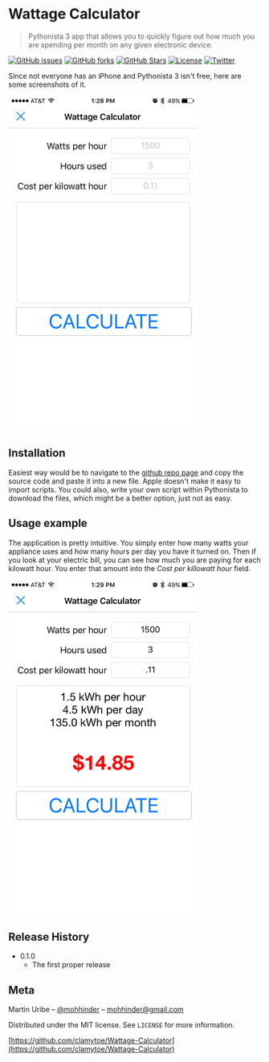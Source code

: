 # Wattage Calculator
> Pythonista 3 app that allows you to quickly figure out how much you are spending per month on any given electronic device.

[![GitHub issues][issues-image]][issues-url]
[![GitHub forks][fork-image]][fork-url]
[![GitHub Stars][stars-image]][stars-url]
[![License][license-image]][license-url]
[![Twitter][twitter-image]][twitter-url]

Since not everyone has an iPhone and Pythonista 3 isn't free, here are some screenshots of it.

![](ui.png)

## Installation

Easiest way would be to navigate to the [github repo page](https://github.com/clamytoe/Wattage-Calculator) and copy the source code and paste it into a new file. Apple doesn't make it easy to import scripts. You could also, write your own script within Pythonista to download the files, which might be a better option, just not as easy.

## Usage example

The application is pretty intuitive. You simply enter how many watts your appliance uses and how many hours per day you have it turned on. Then if you look at your electric bill, you can see how much you are paying for each kilowatt hour. You enter that amount into the *Cost per killowatt hour* field.

![](sample.png)

## Release History

* 0.1.0
    * The first proper release

## Meta

Martin Uribe – [@mohhinder](https://twitter.com/mohhinder) – mohhinder@gmail.com

Distributed under the MIT license. See ``LICENSE`` for more information.

[https://github.com/clamytoe/Wattage-Calculator](https://github.com/clamytoe/Wattage-Calculator)

[issues-image]:https://img.shields.io/github/issues/clamytoe/Wattage-Calculator.svg
[issues-url]:https://github.com/clamytoe/Wattage-Calculator/issues
[fork-image]:https://img.shields.io/github/forks/clamytoe/Wattage-Calculator.svg
[fork-url]:https://github.com/clamytoe/Wattage-Calculator/network
[stars-image]:https://img.shields.io/github/stars/clamytoe/Wattage-Calculator.svg
[stars-url]:https://github.com/clamytoe/Wattage-Calculator/stargazers
[license-image]:https://img.shields.io/badge/license-MIT-blue.svg
[license-url]:https://raw.githubusercontent.com/clamytoe/Wattage-Calculator/master/LICENSE
[twitter-image]:https://img.shields.io/twitter/url/https/github.com/clamytoe/Wattage-Calculator.svg?style=social
[twitter-url]:https://twitter.com/intent/tweet?text=Wow:&url=%5Bobject%20Object%5D
